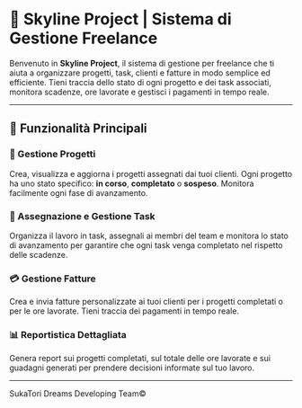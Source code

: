 # 🚀 Skyline Project | Sistema di Gestione Freelance

Benvenuto in **Skyline Project**, il sistema di gestione per freelance che ti aiuta a organizzare progetti, task, clienti e fatture in modo semplice ed efficiente. Tieni traccia dello stato di ogni progetto e dei task associati, monitora scadenze, ore lavorate e gestisci i pagamenti in tempo reale.

---

## 🌟 Funzionalità Principali

### 🎯 Gestione Progetti
Crea, visualizza e aggiorna i progetti assegnati dai tuoi clienti. Ogni progetto ha uno stato specifico: **in corso**, **completato** o **sospeso**. Monitora facilmente ogni fase di avanzamento.

### 📝 Assegnazione e Gestione Task
Organizza il lavoro in task, assegnali ai membri del team e monitora lo stato di avanzamento per garantire che ogni task venga completato nel rispetto delle scadenze.

### 💳 Gestione Fatture
Crea e invia fatture personalizzate ai tuoi clienti per i progetti completati o per le ore lavorate. Tieni traccia dei pagamenti in tempo reale.

### 📊 Reportistica Dettagliata
Genera report sui progetti completati, sul totale delle ore lavorate e sui guadagni generati per prendere decisioni informate sul tuo lavoro.

---

SukaTori Dreams Developing Team©
